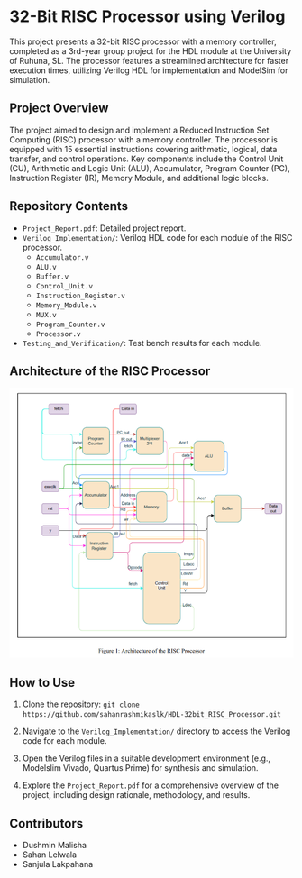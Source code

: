 # 32-Bit RISC Processor using Verilog

This project presents a 32-bit RISC processor with a memory controller, completed as a 3rd-year group project for the HDL module at the University of Ruhuna, SL. The processor features a streamlined architecture for faster execution times, utilizing Verilog HDL for implementation and ModelSim for simulation.

## Project Overview

The project aimed to design and implement a Reduced Instruction Set Computing (RISC) processor with a memory controller. The processor is equipped with 15 essential instructions covering arithmetic, logical, data transfer, and control operations. Key components include the Control Unit (CU), Arithmetic and Logic Unit (ALU), Accumulator, Program Counter (PC), Instruction Register (IR), Memory Module, and additional logic blocks.

## Repository Contents

- `Project_Report.pdf`: Detailed project report.
- `Verilog_Implementation/`: Verilog HDL code for each module of the RISC processor.
  - `Accumulator.v`
  - `ALU.v`
  - `Buffer.v`
  - `Control_Unit.v`
  - `Instruction_Register.v`
  - `Memory_Module.v`
  - `MUX.v`
  - `Program_Counter.v`
  - `Processor.v`
- `Testing_and_Verification/`: Test bench results for each module.

##  Architecture of the RISC Processor

 ![Project Image](./ArchitectureOfProcessor.png)

## How to Use

1. Clone the repository:
`git clone https://github.com/sahanrashmikaslk/HDL-32bit_RISC_Processor.git`

2. Navigate to the `Verilog_Implementation/` directory to access the Verilog code for each module.

3. Open the Verilog files in a suitable development environment (e.g., Modelslim Vivado, Quartus Prime) for synthesis and simulation.

4. Explore the `Project_Report.pdf` for a comprehensive overview of the project, including design rationale, methodology, and results.

## Contributors

- Dushmin Malisha
- Sahan Lelwala
- Sanjula Lakpahana
  
